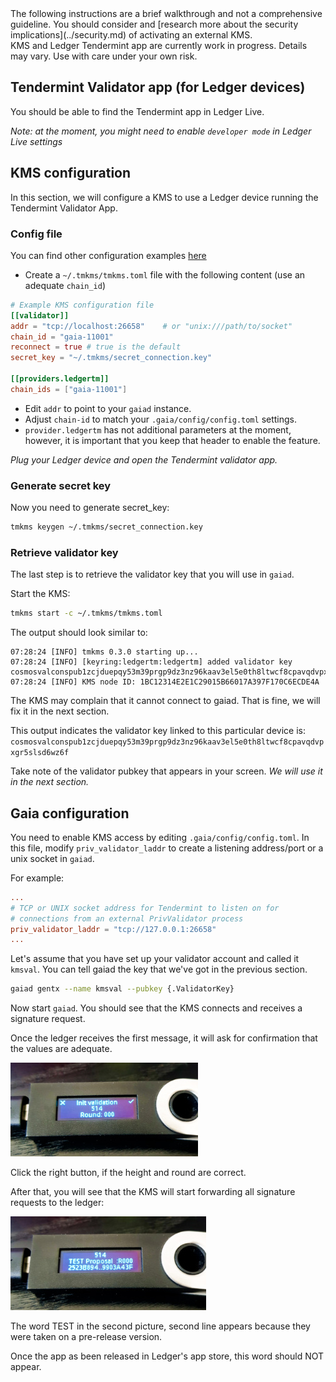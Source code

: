 <!--
title: Setting up Tendermint KMS + Ledger
order: 6
-->

<div class="theme-doc-version-banner alert alert--warning margin-bottom--md" role="alert">
The following instructions are a brief walkthrough and not a comprehensive guideline. You should consider and [research more about the security implications](../security.md) of activating an external KMS.
</div>

<div class="theme-doc-version-banner alert alert--warning margin-bottom--md" role="alert">
KMS and Ledger Tendermint app are currently work in progress. Details may vary. Use with care under your own risk.
</div>

## Tendermint Validator app (for Ledger devices)

You should be able to find the Tendermint app in Ledger Live.

*Note: at the moment, you might need to enable `developer mode` in Ledger Live settings*

## KMS configuration

In this section, we will configure a KMS to use a Ledger device running the Tendermint Validator App.

### Config file

You can find other configuration examples [here](https://github.com/iqlusioninc/tmkms/blob/master/tmkms.toml.example)

- Create a `~/.tmkms/tmkms.toml` file with the following content (use an adequate `chain_id`)

```toml
# Example KMS configuration file
[[validator]]
addr = "tcp://localhost:26658"    # or "unix:///path/to/socket"
chain_id = "gaia-11001"
reconnect = true # true is the default
secret_key = "~/.tmkms/secret_connection.key"

[[providers.ledgertm]]
chain_ids = ["gaia-11001"]
```

- Edit `addr` to point to your `gaiad` instance.
- Adjust `chain-id` to match your `.gaia/config/config.toml` settings.
- `provider.ledgertm` has not additional parameters at the moment, however, it is important that you keep that header to enable the feature.

*Plug your Ledger device and open the Tendermint validator app.*

### Generate secret key

Now you need to generate secret_key:

```bash
tmkms keygen ~/.tmkms/secret_connection.key
```

### Retrieve validator key

The last step is to retrieve the validator key that you will use in `gaiad`.

Start the KMS:

```bash
tmkms start -c ~/.tmkms/tmkms.toml
```

The output should look similar to:

```text
07:28:24 [INFO] tmkms 0.3.0 starting up...
07:28:24 [INFO] [keyring:ledgertm:ledgertm] added validator key cosmosvalconspub1zcjduepqy53m39prgp9dz3nz96kaav3el5e0th8ltwcf8cpavqdvpxgr5slsd6wz6f
07:28:24 [INFO] KMS node ID: 1BC12314E2E1C29015B66017A397F170C6ECDE4A
```

The KMS may complain that it cannot connect to gaiad. That is fine, we will fix it in the next section.

This output indicates the validator key linked to this particular device is: `cosmosvalconspub1zcjduepqy53m39prgp9dz3nz96kaav3el5e0th8ltwcf8cpavqdvpxgr5slsd6wz6f`

Take note of the validator pubkey that appears in your screen. *We will use it in the next section.*

## Gaia configuration

You need to enable KMS access by editing `.gaia/config/config.toml`. In this file, modify `priv_validator_laddr` to create a listening address/port or a unix socket in `gaiad`.

For example:

```toml
...
# TCP or UNIX socket address for Tendermint to listen on for
# connections from an external PrivValidator process
priv_validator_laddr = "tcp://127.0.0.1:26658"
...
```

Let's assume that you have set up your validator account and called it `kmsval`. You can tell gaiad the key that we've got in the previous section.

```bash
gaiad gentx --name kmsval --pubkey {.ValidatorKey} 
```

Now start `gaiad`. You should see that the KMS connects and receives a signature request.

Once the ledger receives the first message, it will ask for confirmation that the values are adequate.

![](ledger_1.jpg)

Click the right button, if the height and round are correct.

After that, you will see that the KMS will start forwarding all signature requests to the ledger:

![](ledger_2.jpg)

<div class="theme-doc-version-banner alert alert--warning margin-bottom--md" role="alert">
The word TEST in the second picture, second line appears because they were taken on a pre-release version.

Once the app as been released in Ledger's app store, this word should NOT appear.
</div>